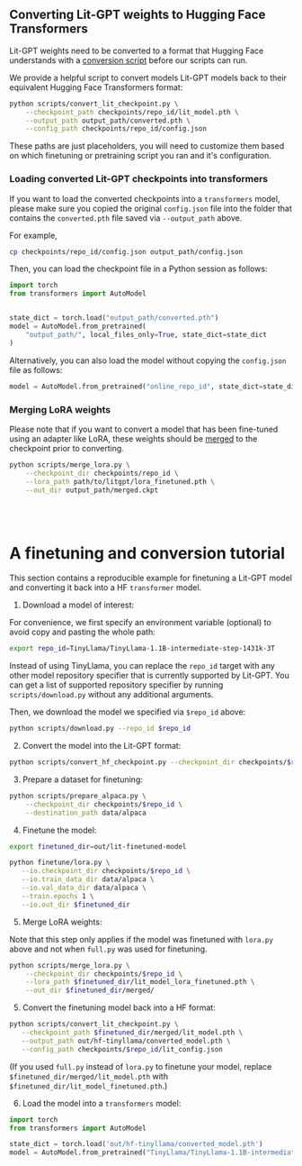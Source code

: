 ## Converting Lit-GPT weights to Hugging Face Transformers

Lit-GPT weights need to be converted to a format that Hugging Face understands with a [conversion script](../scripts/convert_lit_checkpoint.py) before our scripts can run.

We provide a helpful script to convert models Lit-GPT models back to their equivalent Hugging Face Transformers format:

```sh
python scripts/convert_lit_checkpoint.py \
    --checkpoint_path checkpoints/repo_id/lit_model.pth \
    --output_path output_path/converted.pth \
    --config_path checkpoints/repo_id/config.json
```

These paths are just placeholders, you will need to customize them based on which finetuning or pretraining script you ran and it's configuration.

### Loading converted Lit-GPT checkpoints into transformers

If you want to load the converted checkpoints into a `transformers` model, please make sure you copied the original `config.json` file into the folder that contains the `converted.pth` file saved via `--output_path` above.

For example,

```bash
cp checkpoints/repo_id/config.json output_path/config.json
```

Then, you can load the checkpoint file in a Python session as follows:

```python
import torch
from transformers import AutoModel


state_dict = torch.load("output_path/converted.pth")
model = AutoModel.from_pretrained(
    "output_path/", local_files_only=True, state_dict=state_dict
)
```

Alternatively, you can also load the model without copying the `config.json` file as follows:

```python
model = AutoModel.from_pretrained("online_repo_id", state_dict=state_dict)
```



### Merging LoRA weights

Please note that if you want to convert a model that has been fine-tuned using an adapter like LoRA, these weights should be [merged](../scripts/merge_lora.py) to the checkpoint prior to converting.

```sh
python scripts/merge_lora.py \
    --checkpoint_dir checkpoints/repo_id \
    --lora_path path/to/litgpt/lora_finetuned.pth \
    --out_dir output_path/merged.ckpt
```

<br>
<br>

# A finetuning and conversion tutorial

This section contains a reproducible example for finetuning a Lit-GPT model and converting it back into a HF `transformer` model.

1. Download a model of interest:

For convenience, we first specify an environment variable (optional) to avoid copy and pasting the whole path:

```bash
export repo_id=TinyLlama/TinyLlama-1.1B-intermediate-step-1431k-3T
```

Instead of using TinyLlama, you can replace the `repo_id` target with any other model repository 
specifier that is currently supported by Lit-GPT. You can get a list of supported repository specifier
by running `scripts/download.py` without any additional arguments.

Then, we download the model we specified via `$repo_id` above:

```bash
python scripts/download.py --repo_id $repo_id
```

2. Convert the model into the Lit-GPT format:

```bash
python scripts/convert_hf_checkpoint.py --checkpoint_dir checkpoints/$repo_id
```

3. Prepare a dataset for finetuning:

```bash
python scripts/prepare_alpaca.py \
    --checkpoint_dir checkpoints/$repo_id \
    --destination_path data/alpaca
```

4. Finetune the model:


```bash
export finetuned_dir=out/lit-finetuned-model

python finetune/lora.py \
   --io.checkpoint_dir checkpoints/$repo_id \
   --io.train_data_dir data/alpaca \
   --io.val_data_dir data/alpaca \
   --train.epochs 1 \
   --io.out_dir $finetuned_dir
```

5. Merge LoRA weights:

Note that this step only applies if the model was finetuned with `lora.py` above and not when `full.py` was used for finetuning.

```bash
python scripts/merge_lora.py \
    --checkpoint_dir checkpoints/$repo_id \
    --lora_path $finetuned_dir/lit_model_lora_finetuned.pth \
    --out_dir $finetuned_dir/merged/
```


5. Convert the finetuning model back into a HF format:

```bash
python scripts/convert_lit_checkpoint.py \
   --checkpoint_path $finetuned_dir/merged/lit_model.pth \
   --output_path out/hf-tinyllama/converted_model.pth \
   --config_path checkpoints/$repo_id/lit_config.json 
```

(If you used `full.py` instead of `lora.py` to finetune your model, 
replace `$finetuned_dir/merged/lit_model.pth` with `$finetuned_dir/lit_model_finetuned.pth`.)


6. Load the model into a `transformers` model:

```python
import torch
from transformers import AutoModel

state_dict = torch.load('out/hf-tinyllama/converted_model.pth')
model = AutoModel.from_pretrained("TinyLlama/TinyLlama-1.1B-intermediate-step-1431k-3T", state_dict=state_dict)
```
